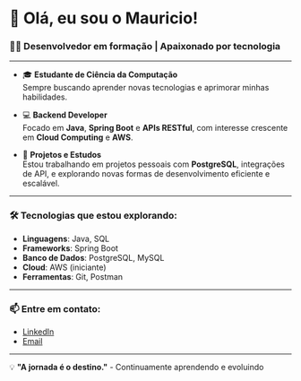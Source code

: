 # 👋 Olá, eu sou o Mauricio!

### 👨‍💻 **Desenvolvedor em formação | Apaixonado por tecnologia**

---

- 🎓 **Estudante de Ciência da Computação**  
  Sempre buscando aprender novas tecnologias e aprimorar minhas habilidades.

- 💻 **Backend Developer**  
  Focado em **Java**, **Spring Boot** e **APIs RESTful**, com interesse crescente em **Cloud Computing** e **AWS**.

- 🚀 **Projetos e Estudos**  
  Estou trabalhando em projetos pessoais com **PostgreSQL**, integrações de API, e explorando novas formas de desenvolvimento eficiente e escalável.

---

### 🛠️ **Tecnologias que estou explorando:**
- **Linguagens**: Java, SQL
- **Frameworks**: Spring Boot
- **Banco de Dados**: PostgreSQL, MySQL
- **Cloud**: AWS (iniciante)
- **Ferramentas**: Git, Postman

---

### 📫 **Entre em contato:**

- [LinkedIn](https://www.linkedin.com/in/mauricio)  
- [Email](mailto:seuemail@gmail.com)

---

💡 **"A jornada é o destino."** - Continuamente aprendendo e evoluindo
